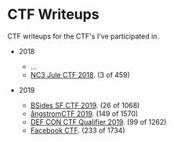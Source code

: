 # CTF Writeups

CTF writeups for the CTF's I've participated in.

* 2018
  * ...
  * [NC3 Jule CTF 2018](2018/NC3%20Jule%20CTF%202018/). (3 of 459)

* 2019
  * [BSides SF CTF 2019](2019/BSides%20SF%20CTF%202019/). (26 of 1068)
  * [ångstromCTF 2019](2019/Ångstrom%20CTF%202019/). (149 of 1570)
  * [DEF CON CTF Qualifier 2019](2019/DEF%20CON%20Qualifier/). (99 of 1262)
  * [Facebook CTF](2019/Facebook%20CTF/). (233 of 1734)
